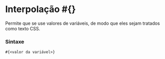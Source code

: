 # Interpolação #{}

Permite que se use valores de variáveis, de modo que eles sejam tratados como texto CSS.

### Sintaxe

```
#{<valor da variável>}
```